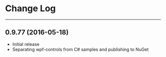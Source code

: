 # Change Log #
---

0.9.77 (2016-05-18)
---
- Initial release
- Separating wpf-controls from C# samples and publishing to NuGet
